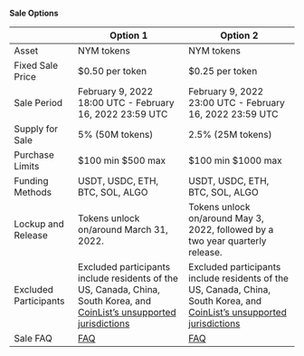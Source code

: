 **Sale Options**

|                       | Option 1                                                     | Option 2                                                     |
| --------------------- | ------------------------------------------------------------ | ------------------------------------------------------------ |
| Asset                 | NYM tokens                                                   | NYM tokens                                                   |
| Fixed Sale Price      | $0.50 per token                                              | $0.25 per token                                              |
| Sale Period           | February 9, 2022 18:00 UTC - February 16, 2022 23:59 UTC     | February 9, 2022 23:00 UTC - February 16, 2022 23:59 UTC     |
| Supply for Sale       | 5% (50M tokens)                                              | 2.5% (25M tokens)                                            |
| Purchase Limits       | $100 min $500 max                                            | $100 min $1000 max                                           |
| Funding Methods       | USDT, USDC, ETH, BTC, SOL, ALGO                              | USDT, USDC, ETH, BTC, SOL, ALGO                              |
| Lockup and Release    | Tokens unlock on/around March 31, 2022.                      | Tokens unlock on/around May 3, 2022, followed by a two year quarterly release. |
| Excluded Participants | Excluded participants include residents of the US, Canada, China, South Korea, and [CoinList’s unsupported jurisdictions](https://coinlist.co/legal) | Excluded participants include residents of the US, Canada, China, South Korea, and [CoinList’s unsupported jurisdictions](https://coinlist.co/legal) |
| Sale FAQ              | [FAQ](https://coinlist.co/help/nym)                          | [FAQ](https://coinlist.co/help/nym)                          |